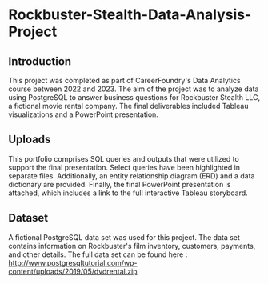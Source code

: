 # Rockbuster-Stealth-Data-Analysis-Project

## Introduction
This project was completed as part of CareerFoundry's Data Analytics course between 2022 and 2023. The aim of the project was to analyze data using PostgreSQL to answer business questions for Rockbuster Stealth LLC, a fictional movie rental company. The final deliverables included Tableau visualizations and a PowerPoint presentation.

## Uploads
This portfolio comprises SQL queries and outputs that were utilized to support the final presentation. Select queries have been highlighted in separate files. Additionally, an entity relationship diagram (ERD) and a data dictionary are provided. Finally, the final PowerPoint presentation is attached, which includes a link to the full interactive Tableau storyboard.

## Dataset
A fictional PostgreSQL data set was used for this project. The data set contains information on Rockbuster's film inventory, customers, payments, and other details. The full data set can be found here : http://www.postgresqltutorial.com/wp-content/uploads/2019/05/dvdrental.zip 
